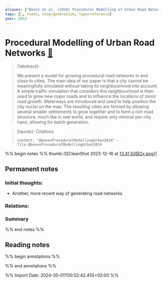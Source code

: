```yaml
---
aliases: ["Beneš et al. (2014) Procedural Modelling of Urban Road Networks"]
tags: [🔹, roads, step/generation, type/reference]
year: 2014
---
```

# Procedural Modelling of Urban Road Networks [📖](zotero://select/library/items/KV5R5MH8)

> [!abstract]-
> 
> We present a model for growing procedural road networks in and close to cities. The main idea of our paper is that a city cannot be meaningfully simulated without taking its neighbourhood into account. A simple traffic simulation that considers this neighbourhood is then used to grow new major roads and to influence the locations of minor road growth. Waterways are introduced and used to help position the city nuclei on the map. The resulting cities are formed by allowing several smaller settlements to grow together and to form a rich road structure, much like in real world, and require only minimal per-city input, allowing for batch generation.
> 

> [!quote]- Citations
> 
> ```query
> content: "@benesProceduralModellingUrban2014" -file:@benesProceduralModellingUrban2014
> ```

%% begin notes %%
thumb::![[CleanShot 2023-12-16 at 13.41.50@2x.png]]
## Permanent notes
### Initial thoughts:
- Another, more recent way of generating road networks

### Relations:


### Summary


%% end notes %%
## Reading notes
%% begin annotations %%

%% end annotations %%



%% Import Date: 2024-05-01T00:52:42.455+02:00 %%
